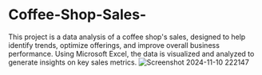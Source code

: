 # Coffee-Shop-Sales-

This project is a data analysis of a coffee shop's sales, designed to help identify trends, optimize offerings, and improve overall business performance. Using Microsoft Excel, the data is visualized and analyzed to generate insights on key sales metrics.
![Screenshot 2024-11-10 222147](https://github.com/user-attachments/assets/bb0fe646-d7c6-447d-af52-42eabd4500b6)
